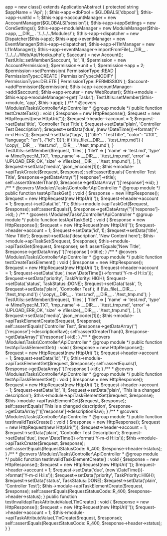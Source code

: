 <?php
/**
 * Jingga
 *
 * PHP Version 8.1
 *
 * @package   tests
 * @copyright Dennis Eichhorn
 * @license   OMS License 2.0
 * @version   1.0.0
 * @link      https://jingga.app
 */
declare(strict_types=1);

namespace Modules\Task\tests\Controller;

use Model\CoreSettings;
use Modules\Admin\Models\AccountPermission;
use Modules\Tasks\Models\TaskPriority;
use Modules\Tasks\Models\TaskStatus;
use phpOMS\Account\Account;
use phpOMS\Account\AccountManager;
use phpOMS\Account\PermissionType;
use phpOMS\Application\ApplicationAbstract;
use phpOMS\Dispatcher\Dispatcher;
use phpOMS\Event\EventManager;
use phpOMS\Localization\L11nManager;
use phpOMS\Message\Http\HttpRequest;
use phpOMS\Message\Http\HttpResponse;
use phpOMS\Message\Http\RequestStatusCode;
use phpOMS\Module\ModuleManager;
use phpOMS\Router\WebRouter;
use phpOMS\System\MimeType;
use phpOMS\Uri\HttpUri;
use phpOMS\Utils\TestUtils;

/**
 * @internal
 */
final class ControllerTest extends \PHPUnit\Framework\TestCase
{
    protected $app    = null;

    protected $module = null;

    /**
     * {@inheritdoc}
     */
    protected function setUp() : void
    {
        $this->app = new class() extends ApplicationAbstract
        {
            protected string $appName = 'Api';
        };

        $this->app->dbPool         = $GLOBALS['dbpool'];
        $this->app->unitId         = 1;
        $this->app->accountManager = new AccountManager($GLOBALS['session']);
        $this->app->appSettings    = new CoreSettings();
        $this->app->moduleManager  = new ModuleManager($this->app, __DIR__ . '/../../../Modules/');
        $this->app->dispatcher     = new Dispatcher($this->app);
        $this->app->eventManager   = new EventManager($this->app->dispatcher);
        $this->app->l11nManager    = new L11nManager();
        $this->app->eventManager->importFromFile(__DIR__ . '/../../../Web/Api/Hooks.php');

        $account = new Account();
        TestUtils::setMember($account, 'id', 1);

        $permission       = new AccountPermission();
        $permission->unit = 1;
        $permission->app  = 2;
        $permission->setPermission(
            PermissionType::READ
            | PermissionType::CREATE
            | PermissionType::MODIFY
            | PermissionType::DELETE
            | PermissionType::PERMISSION
        );

        $account->addPermission($permission);

        $this->app->accountManager->add($account);
        $this->app->router = new WebRouter();

        $this->module = $this->app->moduleManager->get('Tasks');

        TestUtils::setMember($this->module, 'app', $this->app);
    }

    /**
     * @covers \Modules\Tasks\Controller\ApiController
     * @group module
     */
    public function testCreateTask() : void
    {
        $response = new HttpResponse();
        $request  = new HttpRequest(new HttpUri(''));

        $request->header->account = 1;
        $request->setData('title', 'Controller Test Title');
        $request->setData('plain', 'Controller Test Description');
        $request->setData('due', (new \DateTime())->format('Y-m-d H:i:s'));
        $request->setData('tags', '[{"title": "TestTitle", "color": "#f0f", "language": "en"}, {"id": 1}]');

        if (!\is_file(__DIR__ . '/test_tmp.md')) {
            \copy(__DIR__ . '/test.md', __DIR__ . '/test_tmp.md');
        }

        TestUtils::setMember($request, 'files', [
            'file1' => [
                'name'     => 'test.md',
                'type'     => MimeType::M_TXT,
                'tmp_name' => __DIR__ . '/test_tmp.md',
                'error'    => \UPLOAD_ERR_OK,
                'size'     => \filesize(__DIR__ . '/test_tmp.md'),
            ],
        ]);

        $request->setData('media', \json_encode([1]));

        $this->module->apiTaskCreate($request, $response);

        self::assertEquals('Controller Test Title', $response->getDataArray('')['response']->title);
        self::assertGreaterThan(0, $response->getDataArray('')['response']->id);
    }

    /**
     * @covers \Modules\Tasks\Controller\ApiController
     * @group module
     */
    public function testApiTaskGet() : void
    {
        $response = new HttpResponse();
        $request  = new HttpRequest(new HttpUri(''));

        $request->header->account = 1;
        $request->setData('id', '1');

        $this->module->apiTaskGet($request, $response);

        self::assertEquals(1, $response->getDataArray('')['response']->id);
    }

    /**
     * @covers \Modules\Tasks\Controller\ApiController
     * @group module
     */
    public function testApiTaskSet() : void
    {
        $response = new HttpResponse();
        $request  = new HttpRequest(new HttpUri(''));

        $request->header->account = 1;
        $request->setData('id', 1);
        $request->setData('title', 'New Title');
        $request->setData('description', 'New Content here');

        $this->module->apiTaskSet($request, $response);
        $this->module->apiTaskGet($request, $response);

        self::assertEquals('New Title', $response->getDataArray('')['response']->title);
    }

    /**
     * @covers \Modules\Tasks\Controller\ApiController
     * @group module
     */
    public function testCreateTaskElement() : void
    {
        $response = new HttpResponse();
        $request  = new HttpRequest(new HttpUri(''));

        $request->header->account = 1;
        $request->setData('due', (new \DateTime())->format('Y-m-d H:i:s'));
        $request->setData('priority', TaskPriority::HIGH);
        $request->setData('status', TaskStatus::DONE);
        $request->setData('task', 1);
        $request->setData('plain', 'Controller Test');

        if (!\is_file(__DIR__ . '/test_tmp.md')) {
            \copy(__DIR__ . '/test.md', __DIR__ . '/test_tmp.md');
        }

        TestUtils::setMember($request, 'files', [
            'file1' => [
                'name'     => 'test.md',
                'type'     => MimeType::M_TXT,
                'tmp_name' => __DIR__ . '/test_tmp.md',
                'error'    => \UPLOAD_ERR_OK,
                'size'     => \filesize(__DIR__ . '/test_tmp.md'),
            ],
        ]);

        $request->setData('media', \json_encode([1]));

        $this->module->apiTaskElementCreate($request, $response);

        self::assertEquals('Controller Test', $response->getDataArray('')['response']->descriptionRaw);
        self::assertGreaterThan(0, $response->getDataArray('')['response']->id);
    }

    /**
     * @covers \Modules\Tasks\Controller\ApiController
     * @group module
     */
    public function testApiTaskElementGet() : void
    {
        $response = new HttpResponse();
        $request  = new HttpRequest(new HttpUri(''));

        $request->header->account = 1;
        $request->setData('id', '1');

        $this->module->apiTaskElementGet($request, $response);

        self::assertEquals(1, $response->getDataArray('')['response']->id);
    }

    /**
     * @covers \Modules\Tasks\Controller\ApiController
     * @group module
     */
    public function testApiTaskElementSet() : void
    {
        $response = new HttpResponse();
        $request  = new HttpRequest(new HttpUri(''));

        $request->header->account = 1;
        $request->setData('id', 1);
        $request->setData('plain', 'This is a changed description');

        $this->module->apiTaskElementSet($request, $response);
        $this->module->apiTaskElementGet($request, $response);

        self::assertEquals('This is a changed description', $response->getDataArray('')['response']->descriptionRaw);
    }

    /**
     * @covers \Modules\Tasks\Controller\ApiController
     * @group module
     */
    public function testInvalidTaskCreate() : void
    {
        $response = new HttpResponse();
        $request  = new HttpRequest(new HttpUri(''));

        $request->header->account = 1;
        $request->setData('plain', 'Controller Test Description');
        $request->setData('due', (new \DateTime())->format('Y-m-d H:i:s'));

        $this->module->apiTaskCreate($request, $response);
        self::assertEquals(RequestStatusCode::R_400, $response->header->status);
    }

    /**
     * @covers \Modules\Tasks\Controller\ApiController
     * @group module
     */
    public function testInvalidTaskElementCreate() : void
    {
        $response = new HttpResponse();
        $request  = new HttpRequest(new HttpUri(''));

        $request->header->account = 1;
        $request->setData('due', (new \DateTime())->format('Y-m-d H:i:s'));
        $request->setData('priority', TaskPriority::HIGH);
        $request->setData('status', TaskStatus::DONE);
        $request->setData('plain', 'Controller Test');

        $this->module->apiTaskElementCreate($request, $response);
        self::assertEquals(RequestStatusCode::R_400, $response->header->status);
    }

    public function testInvalidapiTaskAttributeValueL11nCreate() : void
    {
        $response = new HttpResponse();
        $request  = new HttpRequest(new HttpUri(''));

        $request->header->account = 1;
        $this->module->apiTaskAttributeValueL11nCreate($request, $response);
        self::assertEquals(RequestStatusCode::R_400, $response->header->status);
    }
}
